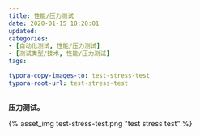 ```yaml
---
title: 性能/压力测试
date: 2020-01-15 10:20:01
updated: 
categories: 
- [自动化测试, 性能/压力测试]
- [测试类型/技术, 性能/压力测试]
tags:

typora-copy-images-to: test-stress-test
typora-root-url: test-stress-test
---
```


**压力测试。**




{% asset_img test-stress-test.png "test stress test" %}